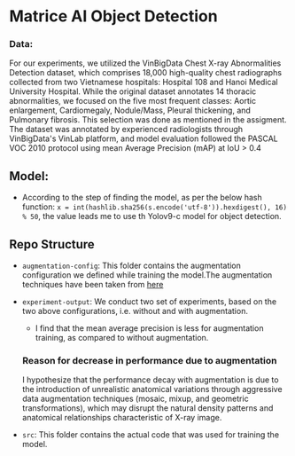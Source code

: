 # Matrice AI Object Detection

### Data:
For our experiments, we utilized the VinBigData Chest X-ray Abnormalities Detection dataset, which comprises 18,000 high-quality chest radiographs collected from two Vietnamese hospitals: Hospital 108 and Hanoi Medical University Hospital. While the original dataset annotates 14 thoracic abnormalities, we focused on the five most frequent classes: Aortic enlargement, Cardiomegaly, Nodule/Mass, Pleural thickening, and Pulmonary fibrosis. This selection was done as mentioned in the assigment. The dataset was annotated by experienced radiologists through VinBigData's VinLab platform, and model evaluation followed the PASCAL VOC 2010 protocol using mean Average Precision (mAP) at IoU > 0.4

## Model:
- According to the step of finding the model, as per the below hash function:
`x = int(hashlib.sha256(s.encode('utf-8')).hexdigest(), 16) % 50`, the value leads me to use th Yolov9-c model for object detection.

## Repo Structure

- `augmentation-config`: This folder contains the augmentation configuration we defined while training the model.The augmentation techniques have been taken from [here](https://github.com/WongKinYiu/PyTorch_YOLOv4/tree/master)

- `experiment-output`: We conduct two set of experiments, based on the two above configurations, i.e. without and with augmentation.

    - I find that the mean average precision is less for augmentation training, as compared to without augmentation.

    ### Reason for decrease in performance due to augmentation
    I hypothesize that the performance decay with augmentation is due to the introduction of unrealistic anatomical variations through aggressive data augmentation techniques (mosaic, mixup, and geometric transformations), which may disrupt the natural density patterns and anatomical relationships characteristic of X-ray image.

- `src`: This folder contains the actual code that was used for training the model.